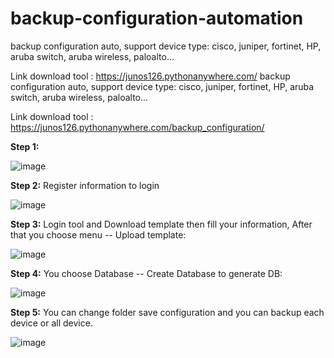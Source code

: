 # backup-configuration-automation
backup configuration auto, support device type: cisco, juniper, fortinet, HP, aruba switch, aruba wireless, paloalto...

Link download tool : https://junos126.pythonanywhere.com/
backup configuration auto, support device type: cisco, juniper, fortinet, HP, aruba switch, aruba wireless, paloalto...

Link download tool : https://junos126.pythonanywhere.com/backup_configuration/

**Step 1:**

![image](https://github.com/huynq8/backup-configuration-automation/assets/40312085/4a3fa466-6890-4a8a-8bfc-549ef38e02b1)

**Step 2:** Register information to login

![image](https://github.com/huynq8/backup-configuration-automation/assets/40312085/9c7d1a88-2cd8-4ccf-91e0-d9918214b1f2)


**Step 3:** Login tool and Download template then fill your information, After that you choose menu -- Upload template:

![image](https://github.com/huynq8/backup-configuration-automation/assets/40312085/16132280-dcbc-4d74-b8c3-ed7109111d50)


**Step 4:** You choose Database -- Create Database to generate DB:

![image](https://github.com/huynq8/backup-configuration-automation/assets/40312085/1805a6e2-4da0-4987-9115-9343f39b344f)


**Step 5:** You can change folder save configuration and you can backup each device or all device.

![image](https://github.com/huynq8/backup-configuration-automation/assets/40312085/7ec55bca-03f5-429b-9da3-77b31a37a9c8)
